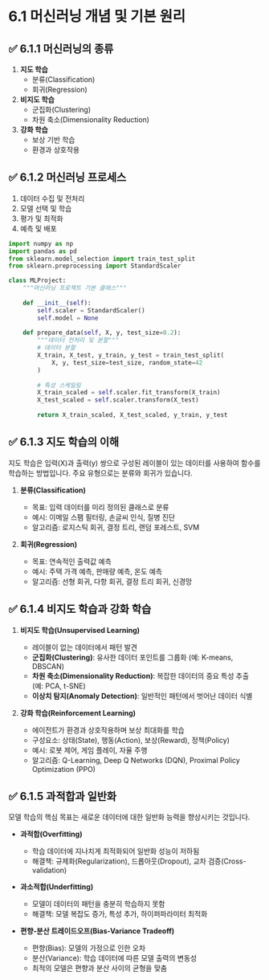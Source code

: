 # 6.1 머신러닝 개념 및 기본 원리

## ✅ 6.1.1 머신러닝의 종류
1. **지도 학습**
   - 분류(Classification)
   - 회귀(Regression)
2. **비지도 학습**
   - 군집화(Clustering)
   - 차원 축소(Dimensionality Reduction)
3. **강화 학습**
   - 보상 기반 학습
   - 환경과 상호작용

## ✅ 6.1.2 머신러닝 프로세스
1. 데이터 수집 및 전처리
2. 모델 선택 및 학습
3. 평가 및 최적화
4. 예측 및 배포

```python
import numpy as np
import pandas as pd
from sklearn.model_selection import train_test_split
from sklearn.preprocessing import StandardScaler

class MLProject:
    """머신러닝 프로젝트 기본 클래스"""
    
    def __init__(self):
        self.scaler = StandardScaler()
        self.model = None
        
    def prepare_data(self, X, y, test_size=0.2):
        """데이터 전처리 및 분할"""
        # 데이터 분할
        X_train, X_test, y_train, y_test = train_test_split(
            X, y, test_size=test_size, random_state=42
        )
        
        # 특성 스케일링
        X_train_scaled = self.scaler.fit_transform(X_train)
        X_test_scaled = self.scaler.transform(X_test)
        
        return X_train_scaled, X_test_scaled, y_train, y_test
```

## ✅ 6.1.3 지도 학습의 이해

지도 학습은 입력(X)과 출력(y) 쌍으로 구성된 레이블이 있는 데이터를 사용하여 함수를 학습하는 방법입니다. 주요 유형으로는 분류와 회귀가 있습니다.

1. **분류(Classification)**
   - 목표: 입력 데이터를 미리 정의된 클래스로 분류
   - 예시: 이메일 스팸 필터링, 손글씨 인식, 질병 진단
   - 알고리즘: 로지스틱 회귀, 결정 트리, 랜덤 포레스트, SVM

2. **회귀(Regression)**
   - 목표: 연속적인 출력값 예측
   - 예시: 주택 가격 예측, 판매량 예측, 온도 예측
   - 알고리즘: 선형 회귀, 다항 회귀, 결정 트리 회귀, 신경망

## ✅ 6.1.4 비지도 학습과 강화 학습

1. **비지도 학습(Unsupervised Learning)**
   - 레이블이 없는 데이터에서 패턴 발견
   - **군집화(Clustering)**: 유사한 데이터 포인트를 그룹화 (예: K-means, DBSCAN)
   - **차원 축소(Dimensionality Reduction)**: 복잡한 데이터의 중요 특성 추출 (예: PCA, t-SNE)
   - **이상치 탐지(Anomaly Detection)**: 일반적인 패턴에서 벗어난 데이터 식별

2. **강화 학습(Reinforcement Learning)**
   - 에이전트가 환경과 상호작용하며 보상 최대화를 학습
   - 구성요소: 상태(State), 행동(Action), 보상(Reward), 정책(Policy)
   - 예시: 로봇 제어, 게임 플레이, 자율 주행
   - 알고리즘: Q-Learning, Deep Q Networks (DQN), Proximal Policy Optimization (PPO)

## ✅ 6.1.5 과적합과 일반화

모델 학습의 핵심 목표는 새로운 데이터에 대한 일반화 능력을 향상시키는 것입니다.

- **과적합(Overfitting)**
  - 학습 데이터에 지나치게 최적화되어 일반화 성능이 저하됨
  - 해결책: 규제화(Regularization), 드롭아웃(Dropout), 교차 검증(Cross-validation)

- **과소적합(Underfitting)**
  - 모델이 데이터의 패턴을 충분히 학습하지 못함
  - 해결책: 모델 복잡도 증가, 특성 추가, 하이퍼파라미터 최적화

- **편향-분산 트레이드오프(Bias-Variance Tradeoff)**
  - 편향(Bias): 모델의 가정으로 인한 오차
  - 분산(Variance): 학습 데이터에 따른 모델 출력의 변동성
  - 최적의 모델은 편향과 분산 사이의 균형을 맞춤 